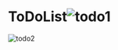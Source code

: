 # ToDoList![todo1](https://user-images.githubusercontent.com/58311460/211909183-9b35dfa7-e2b0-48e0-bbbe-a5ba3ac9f989.png)
![todo2](https://user-images.githubusercontent.com/58311460/211909194-01f11eef-f722-4d34-9a10-c534403da29e.png)

